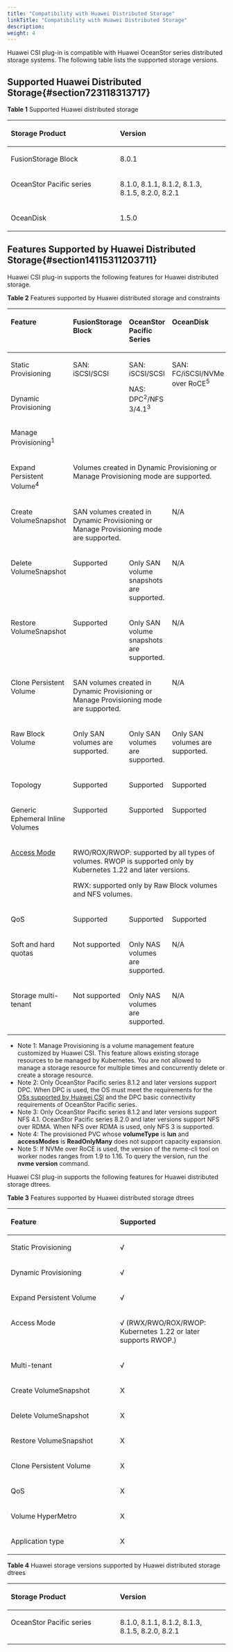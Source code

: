 ```yaml
---
title: "Compatibility with Huawei Distributed Storage"
linkTitle: "Compatibility with Huawei Distributed Storage"
description: 
weight: 4
---
```


Huawei CSI plug-in is compatible with Huawei OceanStor series distributed storage systems. The following table lists the supported storage versions.

## Supported Huawei Distributed Storage{#section723118313717}

**Table  1**  Supported Huawei distributed storage

<a name="table13501195552513"></a>
<table><thead align="left"><tr id="row17501175532518"><th class="cellrowborder" valign="top" width="50%" id="mcps1.2.3.1.1"><p id="p5501555152518"><a name="p5501555152518"></a><a name="p5501555152518"></a>Storage Product</p>
</th>
<th class="cellrowborder" valign="top" width="50%" id="mcps1.2.3.1.2"><p id="p250185516255"><a name="p250185516255"></a><a name="p250185516255"></a>Version</p>
</th>
</tr>
</thead>
<tbody><tr id="row350255517254"><td class="cellrowborder" valign="top" width="50%" headers="mcps1.2.3.1.1 "><p id="en-us_topic_0150885201_p283231353315"><a name="en-us_topic_0150885201_p283231353315"></a><a name="en-us_topic_0150885201_p283231353315"></a>FusionStorage Block</p>
</td>
<td class="cellrowborder" valign="top" width="50%" headers="mcps1.2.3.1.2 "><p id="en-us_topic_0150885201_p1283201313319"><a name="en-us_topic_0150885201_p1283201313319"></a><a name="en-us_topic_0150885201_p1283201313319"></a>8.0.1</p>
</td>
</tr>
<tr id="row16502155513258"><td class="cellrowborder" valign="top" width="50%" headers="mcps1.2.3.1.1 "><p id="en-us_topic_0150885201_p467542723319"><a name="en-us_topic_0150885201_p467542723319"></a><a name="en-us_topic_0150885201_p467542723319"></a>OceanStor Pacific series</p>
</td>
<td class="cellrowborder" valign="top" width="50%" headers="mcps1.2.3.1.2 "><p id="en-us_topic_0150885201_p146755279338"><a name="en-us_topic_0150885201_p146755279338"></a><a name="en-us_topic_0150885201_p146755279338"></a>8.1.0, 8.1.1, 8.1.2, 8.1.3, 8.1.5, 8.2.0, 8.2.1</p>
</td>
</tr>
<tr id="row443523210491"><td class="cellrowborder" valign="top" width="50%" headers="mcps1.2.3.1.1 "><p id="p11384959194610"><a name="p11384959194610"></a><a name="p11384959194610"></a>OceanDisk</p>
</td>
<td class="cellrowborder" valign="top" width="50%" headers="mcps1.2.3.1.2 "><p id="p16384759154614"><a name="p16384759154614"></a><a name="p16384759154614"></a>1.5.0</p>
</td>
</tr>
</tbody>
</table>

## Features Supported by Huawei Distributed Storage{#section14115311203711}

Huawei CSI plug-in supports the following features for Huawei distributed storage.

**Table  2**  Features supported by Huawei distributed storage and constraints

<a name="table175022559255"></a>
<table><thead align="left"><tr id="row250245510250"><th class="cellrowborder" valign="top" width="20%" id="mcps1.2.5.1.1"><p id="p10502355102510"><a name="p10502355102510"></a><a name="p10502355102510"></a>Feature</p>
</th>
<th class="cellrowborder" valign="top" width="28.000000000000004%" id="mcps1.2.5.1.2"><p id="p7502455182516"><a name="p7502455182516"></a><a name="p7502455182516"></a>FusionStorage Block</p>
</th>
<th class="cellrowborder" valign="top" width="27%" id="mcps1.2.5.1.3"><p id="p150255532517"><a name="p150255532517"></a><a name="p150255532517"></a>OceanStor Pacific Series</p>
</th>
<th class="cellrowborder" valign="top" width="25%" id="mcps1.2.5.1.4"><p id="p4721836124713"><a name="p4721836124713"></a><a name="p4721836124713"></a>OceanDisk</p>
</th>
</tr>
</thead>
<tbody><tr id="row45029556254"><td class="cellrowborder" valign="top" width="20%" headers="mcps1.2.5.1.1 "><p id="p1250235572516"><a name="p1250235572516"></a><a name="p1250235572516"></a>Static Provisioning</p>
</td>
<td class="cellrowborder" rowspan="3" valign="top" width="28.000000000000004%" headers="mcps1.2.5.1.2 "><p id="p10502055182512"><a name="p10502055182512"></a><a name="p10502055182512"></a>SAN: iSCSI/SCSI</p>
</td>
<td class="cellrowborder" rowspan="3" valign="top" width="27%" headers="mcps1.2.5.1.3 "><p id="p1550235510250"><a name="p1550235510250"></a><a name="p1550235510250"></a>SAN: iSCSI/SCSI</p>
<p id="p1155184451813"><a name="p1155184451813"></a><a name="p1155184451813"></a>NAS: DPC<sup id="sup03431118543"><a name="sup03431118543"></a><a name="sup03431118543"></a>2</sup>/NFS 3/4.1<sup id="sup592411910418"><a name="sup592411910418"></a><a name="sup592411910418"></a>3</sup></p>
</td>
<td class="cellrowborder" rowspan="3" valign="top" width="25%" headers="mcps1.2.5.1.4 "><p id="p1899101904919"><a name="p1899101904919"></a><a name="p1899101904919"></a>SAN: FC/iSCSI/NVMe over RoCE<sup id="sup4943164011220"><a name="sup4943164011220"></a><a name="sup4943164011220"></a>5</sup></p>
</td>
</tr>
<tr id="row16502165517252"><td class="cellrowborder" valign="top" headers="mcps1.2.5.1.1 "><p id="p145026553256"><a name="p145026553256"></a><a name="p145026553256"></a>Dynamic Provisioning</p>
</td>
</tr>
<tr id="row247620119518"><td class="cellrowborder" valign="top" headers="mcps1.2.5.1.1 "><p id="p447601759"><a name="p447601759"></a><a name="p447601759"></a>Manage Provisioning<sup id="sup25964561381"><a name="sup25964561381"></a><a name="sup25964561381"></a>1</sup></p>
</td>
</tr>
<tr id="row1050205518258"><td class="cellrowborder" valign="top" headers="mcps1.2.5.1.1 "><p id="p1650211552251"><a name="p1650211552251"></a><a name="p1650211552251"></a>Expand Persistent Volume<sup id="sup99731871303"><a name="sup99731871303"></a><a name="sup99731871303"></a>4</sup></p>
</td>
<td class="cellrowborder" colspan="3" valign="top" headers="mcps1.2.5.1.2 mcps1.2.5.1.3 mcps1.2.5.1.4 "><p id="p3160102971819"><a name="p3160102971819"></a><a name="p3160102971819"></a>Volumes created in Dynamic Provisioning or Manage Provisioning mode are supported.</p>
</td>
</tr>
<tr id="row1450218559251"><td class="cellrowborder" valign="top" headers="mcps1.2.5.1.1 "><p id="p150210556258"><a name="p150210556258"></a><a name="p150210556258"></a>Create VolumeSnapshot</p>
</td>
<td class="cellrowborder" colspan="2" valign="top" headers="mcps1.2.5.1.2 mcps1.2.5.1.3 "><p id="p1799618394459"><a name="p1799618394459"></a><a name="p1799618394459"></a>SAN volumes created in Dynamic Provisioning or Manage Provisioning mode are supported.</p>
</td>
<td class="cellrowborder" valign="top" headers="mcps1.2.5.1.4 "><p id="p07221736144714"><a name="p07221736144714"></a><a name="p07221736144714"></a>N/A</p>
</td>
</tr>
<tr id="row205026554251"><td class="cellrowborder" valign="top" width="20%" headers="mcps1.2.5.1.1 "><p id="p150235517255"><a name="p150235517255"></a><a name="p150235517255"></a>Delete VolumeSnapshot</p>
</td>
<td class="cellrowborder" valign="top" width="28.000000000000004%" headers="mcps1.2.5.1.2 "><p id="p150235542511"><a name="p150235542511"></a><a name="p150235542511"></a>Supported</p>
</td>
<td class="cellrowborder" valign="top" width="27%" headers="mcps1.2.5.1.3 "><p id="p1616113011918"><a name="p1616113011918"></a><a name="p1616113011918"></a>Only SAN volume snapshots are supported.</p>
</td>
<td class="cellrowborder" valign="top" width="25%" headers="mcps1.2.5.1.4 "><p id="p1472283624715"><a name="p1472283624715"></a><a name="p1472283624715"></a>N/A</p>
</td>
</tr>
<tr id="row050219555257"><td class="cellrowborder" valign="top" width="20%" headers="mcps1.2.5.1.1 "><p id="p550285513251"><a name="p550285513251"></a><a name="p550285513251"></a>Restore VolumeSnapshot</p>
</td>
<td class="cellrowborder" valign="top" width="28.000000000000004%" headers="mcps1.2.5.1.2 "><p id="p450275592511"><a name="p450275592511"></a><a name="p450275592511"></a>Supported</p>
</td>
<td class="cellrowborder" valign="top" width="27%" headers="mcps1.2.5.1.3 "><p id="p1016012981815"><a name="p1016012981815"></a><a name="p1016012981815"></a>Only SAN volume snapshots are supported.</p>
</td>
<td class="cellrowborder" valign="top" width="25%" headers="mcps1.2.5.1.4 "><p id="p1072243604714"><a name="p1072243604714"></a><a name="p1072243604714"></a>N/A</p>
</td>
</tr>
<tr id="row135028553252"><td class="cellrowborder" valign="top" headers="mcps1.2.5.1.1 "><p id="p65021755192513"><a name="p65021755192513"></a><a name="p65021755192513"></a>Clone Persistent Volume</p>
</td>
<td class="cellrowborder" colspan="2" valign="top" headers="mcps1.2.5.1.2 mcps1.2.5.1.3 "><p id="p114410410618"><a name="p114410410618"></a><a name="p114410410618"></a>SAN volumes created in Dynamic Provisioning or Manage Provisioning mode are supported.</p>
</td>
<td class="cellrowborder" valign="top" headers="mcps1.2.5.1.4 "><p id="p4722153664718"><a name="p4722153664718"></a><a name="p4722153664718"></a>N/A</p>
</td>
</tr>
<tr id="row9502145510258"><td class="cellrowborder" valign="top" width="20%" headers="mcps1.2.5.1.1 "><p id="p15022553257"><a name="p15022553257"></a><a name="p15022553257"></a>Raw Block Volume</p>
</td>
<td class="cellrowborder" valign="top" width="28.000000000000004%" headers="mcps1.2.5.1.2 "><p id="p550255512257"><a name="p550255512257"></a><a name="p550255512257"></a>Only SAN volumes are supported.</p>
</td>
<td class="cellrowborder" valign="top" width="27%" headers="mcps1.2.5.1.3 "><p id="p15502135513255"><a name="p15502135513255"></a><a name="p15502135513255"></a>Only SAN volumes are supported.</p>
</td>
<td class="cellrowborder" valign="top" width="25%" headers="mcps1.2.5.1.4 "><p id="p27222036204714"><a name="p27222036204714"></a><a name="p27222036204714"></a>Only SAN volumes are supported.</p>
</td>
</tr>
<tr id="row17502135542517"><td class="cellrowborder" valign="top" width="20%" headers="mcps1.2.5.1.1 "><p id="p5502355172519"><a name="p5502355172519"></a><a name="p5502355172519"></a>Topology</p>
</td>
<td class="cellrowborder" valign="top" width="28.000000000000004%" headers="mcps1.2.5.1.2 "><p id="p65038550258"><a name="p65038550258"></a><a name="p65038550258"></a>Supported</p>
</td>
<td class="cellrowborder" valign="top" width="27%" headers="mcps1.2.5.1.3 "><p id="p155031155122514"><a name="p155031155122514"></a><a name="p155031155122514"></a>Supported</p>
</td>
<td class="cellrowborder" valign="top" width="25%" headers="mcps1.2.5.1.4 "><p id="p177224362474"><a name="p177224362474"></a><a name="p177224362474"></a>Supported</p>
</td>
</tr>
<tr id="row795501615390"><td class="cellrowborder" valign="top" width="20%" headers="mcps1.2.5.1.1 "><p id="p1250314558253"><a name="p1250314558253"></a><a name="p1250314558253"></a>Generic Ephemeral Inline Volumes</p>
</td>
<td class="cellrowborder" valign="top" width="28.000000000000004%" headers="mcps1.2.5.1.2 "><p id="p1503195532514"><a name="p1503195532514"></a><a name="p1503195532514"></a>Supported</p>
</td>
<td class="cellrowborder" valign="top" width="27%" headers="mcps1.2.5.1.3 "><p id="p1503125510250"><a name="p1503125510250"></a><a name="p1503125510250"></a>Supported</p>
</td>
<td class="cellrowborder" valign="top" width="25%" headers="mcps1.2.5.1.4 "><p id="p11722123644711"><a name="p11722123644711"></a><a name="p11722123644711"></a>Supported</p>
</td>
</tr>
<tr id="row11503255132515"><td class="cellrowborder" valign="top" headers="mcps1.2.5.1.1 "><p id="p1150335519251"><a name="p1150335519251"></a><a name="p1150335519251"></a><a href="https://kubernetes.io/docs/concepts/storage/persistent-volumes/#access-modes" target="_blank" rel="noopener noreferrer">Access Mode</a></p>
</td>
<td class="cellrowborder" colspan="3" valign="top" headers="mcps1.2.5.1.2 mcps1.2.5.1.3 mcps1.2.5.1.4 "><p id="p11965017181111"><a name="p11965017181111"></a><a name="p11965017181111"></a>RWO/ROX/RWOP: supported by all types of volumes. RWOP is supported only by Kubernetes 1.22 and later versions.</p>
<p id="p1241355910226"><a name="p1241355910226"></a><a name="p1241355910226"></a>RWX: supported only by Raw Block volumes and NFS volumes.</p>
</td>
</tr>
<tr id="row550395532512"><td class="cellrowborder" valign="top" width="20%" headers="mcps1.2.5.1.1 "><p id="p1950375552517"><a name="p1950375552517"></a><a name="p1950375552517"></a>QoS</p>
</td>
<td class="cellrowborder" valign="top" width="28.000000000000004%" headers="mcps1.2.5.1.2 "><p id="p350312554251"><a name="p350312554251"></a><a name="p350312554251"></a>Supported</p>
</td>
<td class="cellrowborder" valign="top" width="27%" headers="mcps1.2.5.1.3 "><p id="p8503855132516"><a name="p8503855132516"></a><a name="p8503855132516"></a>Supported</p>
</td>
<td class="cellrowborder" valign="top" width="25%" headers="mcps1.2.5.1.4 "><p id="p7722163634713"><a name="p7722163634713"></a><a name="p7722163634713"></a>Supported</p>
</td>
</tr>
<tr id="row950335510253"><td class="cellrowborder" valign="top" width="20%" headers="mcps1.2.5.1.1 "><p id="p850315518253"><a name="p850315518253"></a><a name="p850315518253"></a>Soft and hard quotas</p>
</td>
<td class="cellrowborder" valign="top" width="28.000000000000004%" headers="mcps1.2.5.1.2 "><p id="p850319558258"><a name="p850319558258"></a><a name="p850319558258"></a>Not supported</p>
</td>
<td class="cellrowborder" valign="top" width="27%" headers="mcps1.2.5.1.3 "><p id="p105891507518"><a name="p105891507518"></a><a name="p105891507518"></a>Only NAS volumes are supported.</p>
</td>
<td class="cellrowborder" valign="top" width="25%" headers="mcps1.2.5.1.4 "><p id="p11722173634710"><a name="p11722173634710"></a><a name="p11722173634710"></a>N/A</p>
</td>
</tr>
<tr id="row7503185592511"><td class="cellrowborder" valign="top" width="20%" headers="mcps1.2.5.1.1 "><p id="p3503185514257"><a name="p3503185514257"></a><a name="p3503185514257"></a>Storage multi-tenant</p>
</td>
<td class="cellrowborder" valign="top" width="28.000000000000004%" headers="mcps1.2.5.1.2 "><p id="p453141013615"><a name="p453141013615"></a><a name="p453141013615"></a>Not supported</p>
</td>
<td class="cellrowborder" valign="top" width="27%" headers="mcps1.2.5.1.3 "><p id="p14871012588"><a name="p14871012588"></a><a name="p14871012588"></a>Only NAS volumes are supported.</p>
</td>
<td class="cellrowborder" valign="top" width="25%" headers="mcps1.2.5.1.4 "><p id="p6722636154710"><a name="p6722636154710"></a><a name="p6722636154710"></a>N/A</p>
</td>
</tr>
</tbody>
</table>

-   Note 1: Manage Provisioning is a volume management feature customized by Huawei CSI. This feature allows existing storage resources to be managed by Kubernetes. You are not allowed to manage a storage resource for multiple times and concurrently delete or create a storage resource.
-   Note 2: Only OceanStor Pacific series 8.1.2 and later versions support DPC. When DPC is used, the OS must meet the requirements for the  [OSs supported by Huawei CSI](/docs/compatibility-and-features/kubernetes-and-os-compatibility#table133422378818)  and the DPC basic connectivity requirements of OceanStor Pacific series.
-   Note 3: Only OceanStor Pacific series 8.1.2 and later versions support NFS 4.1. OceanStor Pacific series 8.2.0 and later versions support NFS over RDMA. When NFS over RDMA is used, only NFS 3 is supported.
-   Note 4: The provisioned PVC whose  **volumeType**  is  **lun**  and  **accessModes**  is  **ReadOnlyMany**  does not support capacity expansion.
-   Note 5: If NVMe over RoCE is used, the version of the nvme-cli tool on worker nodes ranges from 1.9 to 1.16. To query the version, run the  **nvme version**  command.

Huawei CSI plug-in supports the following features for Huawei distributed storage dtrees.

**Table  3**  Features supported by Huawei distributed storage dtrees

<a name="table17535153417812"></a>
<table><thead align="left"><tr id="row753517341082"><th class="cellrowborder" valign="top" width="50%" id="mcps1.2.3.1.1"><p id="p1053517341819"><a name="p1053517341819"></a><a name="p1053517341819"></a>Feature</p>
</th>
<th class="cellrowborder" valign="top" width="50%" id="mcps1.2.3.1.2"><p id="p453514341681"><a name="p453514341681"></a><a name="p453514341681"></a>Supported</p>
</th>
</tr>
</thead>
<tbody><tr id="row1541413531981"><td class="cellrowborder" valign="top" width="50%" headers="mcps1.2.3.1.1 "><p id="p151mcpsimp"><a name="p151mcpsimp"></a><a name="p151mcpsimp"></a>Static Provisioning</p>
</td>
<td class="cellrowborder" valign="top" width="50%" headers="mcps1.2.3.1.2 "><p id="p154mcpsimp"><a name="p154mcpsimp"></a><a name="p154mcpsimp"></a>√</p>
</td>
</tr>
<tr id="row241417531381"><td class="cellrowborder" valign="top" width="50%" headers="mcps1.2.3.1.1 "><p id="p157mcpsimp"><a name="p157mcpsimp"></a><a name="p157mcpsimp"></a>Dynamic Provisioning</p>
</td>
<td class="cellrowborder" valign="top" width="50%" headers="mcps1.2.3.1.2 "><p id="p159mcpsimp"><a name="p159mcpsimp"></a><a name="p159mcpsimp"></a>√</p>
</td>
</tr>
<tr id="row341412531489"><td class="cellrowborder" valign="top" width="50%" headers="mcps1.2.3.1.1 "><p id="p162mcpsimp"><a name="p162mcpsimp"></a><a name="p162mcpsimp"></a>Expand Persistent Volume</p>
</td>
<td class="cellrowborder" valign="top" width="50%" headers="mcps1.2.3.1.2 "><p id="p165mcpsimp"><a name="p165mcpsimp"></a><a name="p165mcpsimp"></a>√</p>
</td>
</tr>
<tr id="row104141753384"><td class="cellrowborder" valign="top" width="50%" headers="mcps1.2.3.1.1 "><p id="p168mcpsimp"><a name="p168mcpsimp"></a><a name="p168mcpsimp"></a>Access Mode</p>
</td>
<td class="cellrowborder" valign="top" width="50%" headers="mcps1.2.3.1.2 "><p id="p170mcpsimp"><a name="p170mcpsimp"></a><a name="p170mcpsimp"></a>√ (RWX/RWO/ROX/RWOP: Kubernetes 1.22 or later supports RWOP.)</p>
</td>
</tr>
<tr id="row7414145315813"><td class="cellrowborder" valign="top" width="50%" headers="mcps1.2.3.1.1 "><p id="p174mcpsimp"><a name="p174mcpsimp"></a><a name="p174mcpsimp"></a>Multi-tenant</p>
</td>
<td class="cellrowborder" valign="top" width="50%" headers="mcps1.2.3.1.2 "><p id="p176mcpsimp"><a name="p176mcpsimp"></a><a name="p176mcpsimp"></a>√</p>
</td>
</tr>
<tr id="row1741418531812"><td class="cellrowborder" valign="top" width="50%" headers="mcps1.2.3.1.1 "><p id="p179mcpsimp"><a name="p179mcpsimp"></a><a name="p179mcpsimp"></a>Create VolumeSnapshot</p>
</td>
<td class="cellrowborder" valign="top" width="50%" headers="mcps1.2.3.1.2 "><p id="p181mcpsimp"><a name="p181mcpsimp"></a><a name="p181mcpsimp"></a>X</p>
</td>
</tr>
<tr id="row124142534814"><td class="cellrowborder" valign="top" width="50%" headers="mcps1.2.3.1.1 "><p id="p184mcpsimp"><a name="p184mcpsimp"></a><a name="p184mcpsimp"></a>Delete VolumeSnapshot</p>
</td>
<td class="cellrowborder" valign="top" width="50%" headers="mcps1.2.3.1.2 "><p id="p186mcpsimp"><a name="p186mcpsimp"></a><a name="p186mcpsimp"></a>X</p>
</td>
</tr>
<tr id="row194141853587"><td class="cellrowborder" valign="top" width="50%" headers="mcps1.2.3.1.1 "><p id="p189mcpsimp"><a name="p189mcpsimp"></a><a name="p189mcpsimp"></a>Restore VolumeSnapshot</p>
</td>
<td class="cellrowborder" valign="top" width="50%" headers="mcps1.2.3.1.2 "><p id="p191mcpsimp"><a name="p191mcpsimp"></a><a name="p191mcpsimp"></a>X</p>
</td>
</tr>
<tr id="row2041411533814"><td class="cellrowborder" valign="top" width="50%" headers="mcps1.2.3.1.1 "><p id="p194mcpsimp"><a name="p194mcpsimp"></a><a name="p194mcpsimp"></a>Clone Persistent Volume</p>
</td>
<td class="cellrowborder" valign="top" width="50%" headers="mcps1.2.3.1.2 "><p id="p197mcpsimp"><a name="p197mcpsimp"></a><a name="p197mcpsimp"></a>X</p>
</td>
</tr>
<tr id="row1441414539814"><td class="cellrowborder" valign="top" width="50%" headers="mcps1.2.3.1.1 "><p id="p200mcpsimp"><a name="p200mcpsimp"></a><a name="p200mcpsimp"></a>QoS</p>
</td>
<td class="cellrowborder" valign="top" width="50%" headers="mcps1.2.3.1.2 "><p id="p202mcpsimp"><a name="p202mcpsimp"></a><a name="p202mcpsimp"></a>X</p>
</td>
</tr>
<tr id="row04141953984"><td class="cellrowborder" valign="top" width="50%" headers="mcps1.2.3.1.1 "><p id="p205mcpsimp"><a name="p205mcpsimp"></a><a name="p205mcpsimp"></a>Volume HyperMetro</p>
</td>
<td class="cellrowborder" valign="top" width="50%" headers="mcps1.2.3.1.2 "><p id="p207mcpsimp"><a name="p207mcpsimp"></a><a name="p207mcpsimp"></a>X</p>
</td>
</tr>
<tr id="row84129531881"><td class="cellrowborder" valign="top" width="50%" headers="mcps1.2.3.1.1 "><p id="p210mcpsimp"><a name="p210mcpsimp"></a><a name="p210mcpsimp"></a>Application type</p>
</td>
<td class="cellrowborder" valign="top" width="50%" headers="mcps1.2.3.1.2 "><p id="p212mcpsimp"><a name="p212mcpsimp"></a><a name="p212mcpsimp"></a>X</p>
</td>
</tr>
</tbody>
</table>

**Table  4**  Huawei storage versions supported by Huawei distributed storage dtrees

<a name="table120mcpsimp"></a>
<table><thead align="left"><tr id="row126mcpsimp"><th class="cellrowborder" valign="top" width="50%" id="mcps1.2.3.1.1"><p id="p128mcpsimp"><a name="p128mcpsimp"></a><a name="p128mcpsimp"></a>Storage Product</p>
</th>
<th class="cellrowborder" valign="top" width="50%" id="mcps1.2.3.1.2"><p id="p130mcpsimp"><a name="p130mcpsimp"></a><a name="p130mcpsimp"></a>Version</p>
</th>
</tr>
</thead>
<tbody><tr id="row132mcpsimp"><td class="cellrowborder" valign="top" width="50%" headers="mcps1.2.3.1.1 "><p id="p19397953184113"><a name="p19397953184113"></a><a name="p19397953184113"></a>OceanStor Pacific series</p>
</td>
<td class="cellrowborder" valign="top" width="50%" headers="mcps1.2.3.1.2 "><p id="p6397953124114"><a name="p6397953124114"></a><a name="p6397953124114"></a>8.1.0, 8.1.1, 8.1.2, 8.1.3, 8.1.5, 8.2.0, 8.2.1</p>
</td>
</tr>
</tbody>
</table>

